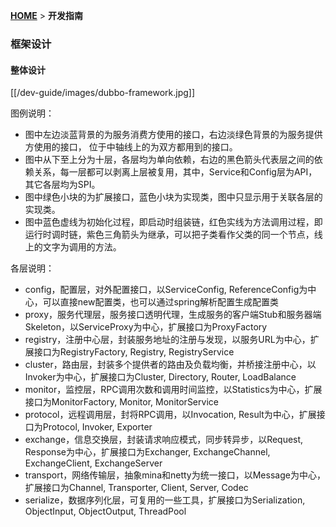 [**HOME**](Home) > **开发指南**

### 框架设计

#### 整体设计

[[/dev-guide/images/dubbo-framework.jpg]]

图例说明：

* 图中左边淡蓝背景的为服务消费方使用的接口，右边淡绿色背景的为服务提供方使用的接口， 位于中轴线上的为双方都用到的接口。
* 图中从下至上分为十层，各层均为单向依赖，右边的黑色箭头代表层之间的依赖关系，每一层都可以剥离上层被复用，其中，Service和Config层为API，其它各层均为SPI。
* 图中绿色小块的为扩展接口，蓝色小块为实现类，图中只显示用于关联各层的实现类。
* 图中蓝色虚线为初始化过程，即启动时组装链，红色实线为方法调用过程，即运行时调时链，紫色三角箭头为继承，可以把子类看作父类的同一个节点，线上的文字为调用的方法。

各层说明：

* config，配置层，对外配置接口，以ServiceConfig, ReferenceConfig为中心，可以直接new配置类，也可以通过spring解析配置生成配置类
* proxy，服务代理层，服务接口透明代理，生成服务的客户端Stub和服务器端Skeleton，以ServiceProxy为中心，扩展接口为ProxyFactory
* registry，注册中心层，封装服务地址的注册与发现，以服务URL为中心，扩展接口为RegistryFactory, Registry, RegistryService
* cluster，路由层，封装多个提供者的路由及负载均衡，并桥接注册中心，以Invoker为中心，扩展接口为Cluster, Directory, Router, LoadBalance
* monitor，监控层，RPC调用次数和调用时间监控，以Statistics为中心，扩展接口为MonitorFactory, Monitor, MonitorService
* protocol，远程调用层，封将RPC调用，以Invocation, Result为中心，扩展接口为Protocol, Invoker, Exporter
* exchange，信息交换层，封装请求响应模式，同步转异步，以Request, Response为中心，扩展接口为Exchanger, ExchangeChannel, ExchangeClient, ExchangeServer
* transport，网络传输层，抽象mina和netty为统一接口，以Message为中心，扩展接口为Channel, Transporter, Client, Server, Codec
* serialize，数据序列化层，可复用的一些工具，扩展接口为Serialization, ObjectInput, ObjectOutput, ThreadPool

